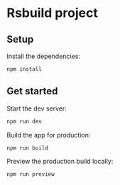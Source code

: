 # Rsbuild project

## Setup

Install the dependencies:

```bash
npm install
```

## Get started

Start the dev server:

```bash
npm run dev
```

Build the app for production:

```bash
npm run build
```

Preview the production build locally:

```bash
npm run preview
```
